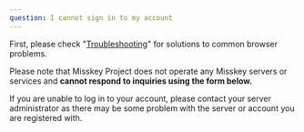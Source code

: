 ```yaml
---
question: I cannot sign in to my account
---
```


First, please check "[Troubleshooting](/docs/for-users/resources/troubleshooting/)" for solutions to common browser problems.

Please note that Misskey Project does not operate any Misskey servers or services and **cannot respond to inquiries using the form below.**

If you are unable to log in to your account, please contact your server administrator as there may be some problem with the server or account you are registered with.
